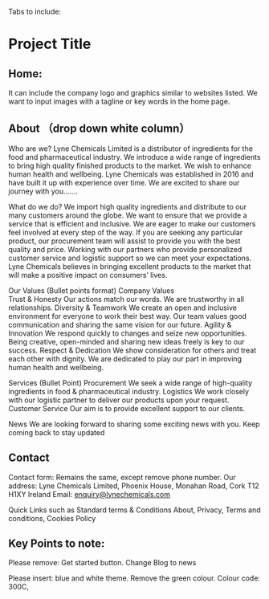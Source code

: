 Tabs to include:
# Project Title

## Home:
It can include the company logo and graphics similar to websites listed.
We want to input images with a tagline or key words in the home page.  

## About （drop down white column）

 Who are we?
Lyne Chemicals Limited is a distributor of ingredients for the food and pharmaceutical industry. We introduce a wide range of ingredients to bring high quality finished products to the market. We wish to   enhance human health and wellbeing. Lyne Chemicals was established in 2016 and have built it up with experience over time. We are excited to share our journey with you.......

What do we do?
We import high quality ingredients and distribute to our many customers around the globe. We want to ensure that we provide a service that is efficient and inclusive. We are eager to make our customers feel involved at every step of the way. If you are seeking any particular product, our procurement team will assist to provide you with the best quality and price. Working with our partners who provide personalized customer service and logistic support so we can meet your expectations. Lyne Chemicals believes in bringing excellent products to the market that will make a positive impact on consumers’ lives. 


Our Values  (Bullet points format)
Company Values	
Trust & Honesty   Our actions match our words. We are trustworthy in all relationships.
Diversity & Teamwork   We create an open and inclusive environment for everyone to work their best way. Our team values good communication and sharing the same vision for our future. 
Agility & Innovation   We respond quickly to changes and seize new opportunities. Being creative, open-minded and sharing new ideas freely is key to our success.
Respect & Dedication   We show consideration for others and treat each other with dignity. We are dedicated to play our part in improving human health and wellbeing. 

Services (Bullet Point)
Procurement   We seek a wide range of high-quality ingredients in food & pharmaceutical industry.
Logistics   We work closely with our logistic partner to deliver our products upon your request.
Customer Service   Our aim is to provide excellent support to our clients.

News 
We are looking forward to sharing some exciting news with you. 
Keep coming back to stay updated


## Contact 

Contact form: 
Remains the same, except remove phone number.
Our address: Lyne Chemicals Limited, Phoenix House, Monahan Road, Cork T12 H1XY Ireland
Email: enquiry@lynechemicals.com 

Quick Links such as 
Standard terms & Conditions
About, Privacy, Terms and conditions, Cookies Policy


## Key Points to note:
Please remove:
Get started button.
Change Blog to news

Please insert:
blue and white theme. Remove the green colour.
Colour code: 300C, 
